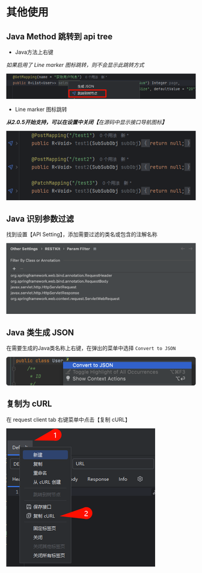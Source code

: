 # 其他使用

## Java Method 跳转到 api tree

- Java方法上右键

_如果启用了 Line marker 图标跳转，则不会显示此跳转方式_

![](images/320890215238037.png)

- Line marker 图标跳转

**_从2.0.5开始支持，可以在设置中关闭【_**_在源码中显示接口导航图标_**_】_**

![](images/444740215258579.png)

## Java 识别参数过滤
找到设置【API Setting】，添加需要过滤的类名或包含的注解名称

![](images/426160515255873.png)

## Java 类生成 JSON
在需要生成的Java类名称上右键，在弹出的菜单中选择 `Convert to JSON`

![](images/74080615257970.png)

## 复制为 cURL
在 request client tab 右键菜单中点击【复制 cURL】

![](images/306630615262988.png)
